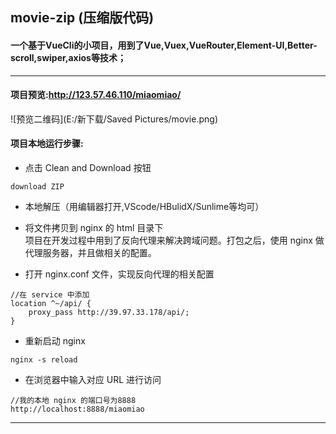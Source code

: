 ## movie-zip (压缩版代码)
#### 一个基于VueCli的小项目，用到了Vue,Vuex,VueRouter,Element-UI,Better-scroll,swiper,axios等技术；
***
#### 项目预览:http://123.57.46.110/miaomiao/
![预览二维码](E:/新下载/Saved Pictures/movie.png)
#### 项目本地运行步骤:
- 点击 Clean and Download 按钮
```
download ZIP
```

- 本地解压（用编辑器打开,VScode/HBulidX/Sunlime等均可）

- 将文件拷贝到 nginx 的 html 目录下  
项目在开发过程中用到了反向代理来解决跨域问题。打包之后，使用 nginx 做代理服务器，并且做相关的配置。

- 打开 nginx.conf 文件，实现反向代理的相关配置
```
//在 service 中添加
location ^~/api/ {
	proxy_pass http://39.97.33.178/api/;
}

```

- 重新启动 nginx
```
nginx -s reload
```

- 在浏览器中输入对应 URL 进行访问 
```
//我的本地 nginx 的端口号为8888
http://localhost:8888/miaomiao
```
***
